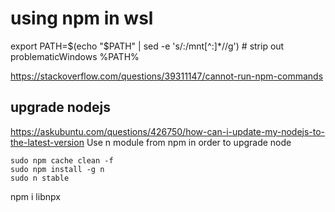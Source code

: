 

# using npm in wsl 

export PATH=$(echo "$PATH" | sed -e 's/:\/mnt[^:]*//g') # strip out problematicWindows %PATH%

https://stackoverflow.com/questions/39311147/cannot-run-npm-commands

## upgrade nodejs

https://askubuntu.com/questions/426750/how-can-i-update-my-nodejs-to-the-latest-version
Use n module from npm in order to upgrade node
```
sudo npm cache clean -f
sudo npm install -g n
sudo n stable
```

npm i libnpx